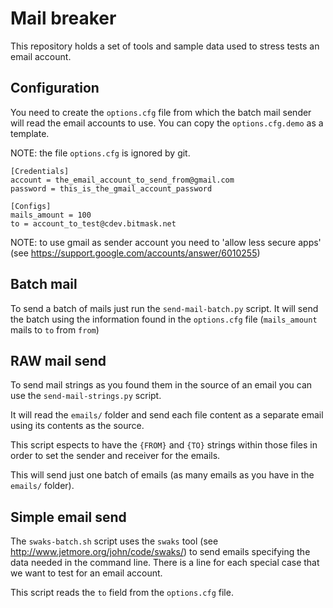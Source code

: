 Mail breaker
============

This repository holds a set of tools and sample data used to stress tests an
email account.


Configuration
-------------

You need to create the `options.cfg` file from which the batch mail sender will
read the email accounts to use. You can copy the `options.cfg.demo` as a
template.

NOTE: the file `options.cfg` is ignored by git.


```
[Credentials]
account = the_email_account_to_send_from@gmail.com
password = this_is_the_gmail_account_password

[Configs]
mails_amount = 100
to = account_to_test@cdev.bitmask.net
```

NOTE: to use gmail as sender account you need to 'allow less secure apps' (see
https://support.google.com/accounts/answer/6010255)

Batch mail
----------

To send a batch of mails just run the `send-mail-batch.py` script. It will send
the batch using the information found in the `options.cfg` file (`mails_amount`
mails to `to` from `from`)

RAW mail send
-------------

To send mail strings as you found them in the source of an email you can use
the `send-mail-strings.py` script.

It will read the `emails/` folder and send each file content as a separate
email using its contents as the source.

This script espects to have the `{FROM}` and `{TO}` strings within those files
in order to set the sender and receiver for the emails.

This will send just one batch of emails (as many emails as you have in the
`emails/` folder).


Simple email send
-----------------

The `swaks-batch.sh` script uses the `swaks` tool (see
http://www.jetmore.org/john/code/swaks/) to send emails specifying the data
needed in the command line. There is a line for each special case that we want
to test for an email account.

This script reads the `to` field from the `options.cfg` file.
